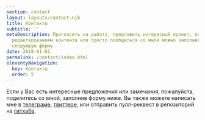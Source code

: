 ```yaml
---
section: contact
layout: layouts/contact.njk
title: Контакты
subtitle: ''
metaDescription: Пригласить на работу, предложить интересный проект, помочь с
  редактированием контента или просто пообщаться со мной можно заполнив
  следующую форму.
date: 2018-01-01
permalink: /contact/index.html
eleventyNavigation:
  key: Контакты
  order: 5
---
```


Если у Вас есть интересные предложения или замечания, пожалуйста, поделитесь со мной, заполнив форму ниже.
Вы также можете написать мне в [телеграме](https://t.me/paparrot), [твиттере](https://twitter.com/paparrot1), или отправить пулл-реквест в репозиторий на [гитхабе](https://github.com/paparrot/portfolio).
